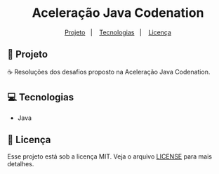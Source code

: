<h1 align="center">
  Aceleração Java Codenation
</h1>

<p align="center">
  <a href="#rocket-projeto">Projeto</a>&nbsp;&nbsp;&nbsp;|&nbsp;&nbsp;&nbsp;
  <a href="#computer-tecnologias">Tecnologias</a>&nbsp;&nbsp;&nbsp;|&nbsp;&nbsp;&nbsp;
  <a href="#memo-licença">Licença</a>
</p>

## :rocket: Projeto

:coffee: Resoluções dos desafios proposto na Aceleração Java Codenation.

## :computer: Tecnologias

- Java

## :memo: Licença

Esse projeto está sob a licença MIT. Veja o arquivo [LICENSE](LICENSE) para mais detalhes.
